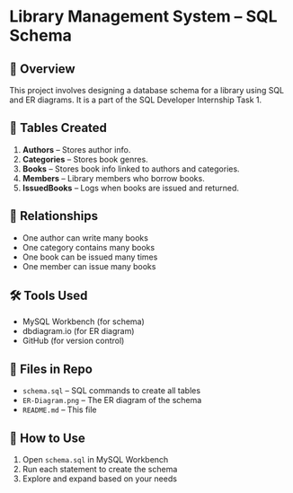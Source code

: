 
# Library Management System – SQL Schema

## 📌 Overview
This project involves designing a database schema for a library using SQL and ER diagrams. It is a part of the SQL Developer Internship Task 1.

## 🧱 Tables Created
1. **Authors** – Stores author info.
2. **Categories** – Stores book genres.
3. **Books** – Stores book info linked to authors and categories.
4. **Members** – Library members who borrow books.
5. **IssuedBooks** – Logs when books are issued and returned.

## 🔗 Relationships
- One author can write many books
- One category contains many books
- One book can be issued many times
- One member can issue many books

## 🛠 Tools Used
- MySQL Workbench (for schema)
- dbdiagram.io (for ER diagram)
- GitHub (for version control)

## 📂 Files in Repo
- `schema.sql` – SQL commands to create all tables
- `ER-Diagram.png` – The ER diagram of the schema
- `README.md` – This file

## 🚀 How to Use
1. Open `schema.sql` in MySQL Workbench
2. Run each statement to create the schema
3. Explore and expand based on your needs

